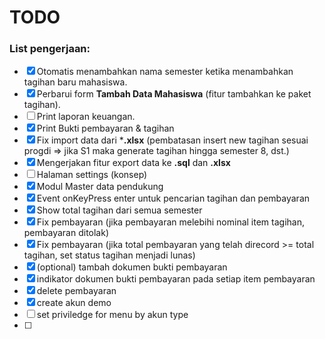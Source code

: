 # TODO

### List pengerjaan:
- [x] Otomatis menambahkan nama semester ketika menambahkan tagihan baru mahasiswa.
- [x] Perbarui form **Tambah Data Mahasiswa** (fitur tambahkan ke paket tagihan).
- [ ] Print laporan keuangan.
- [x] Print Bukti pembayaran & tagihan
- [x] Fix import data dari ***.xlsx** (pembatasan insert new tagihan sesuai progdi => jika S1 maka generate tagihan hingga semester 8, dst.)
- [x] Mengerjakan fitur export data ke **.sql** dan **.xlsx**
- [ ] Halaman settings (konsep)
- [x] Modul Master data pendukung
- [x] Event onKeyPress enter untuk pencarian tagihan dan pembayaran
- [x] Show total tagihan dari semua semester
- [x] Fix pembayaran (jika pembayaran melebihi nominal item tagihan, pembayaran ditolak)
- [x] Fix pembayaran (jika total pembayaran yang telah direcord >= total tagihan, set status tagihan menjadi lunas)
- [x] (optional) tambah dokumen bukti pembayaran
- [x] indikator dokumen bukti pembayaran pada setiap item pembayaran
- [x] delete pembayaran
- [x] create akun demo
- [ ] set priviledge for menu by akun type
- [ ] 